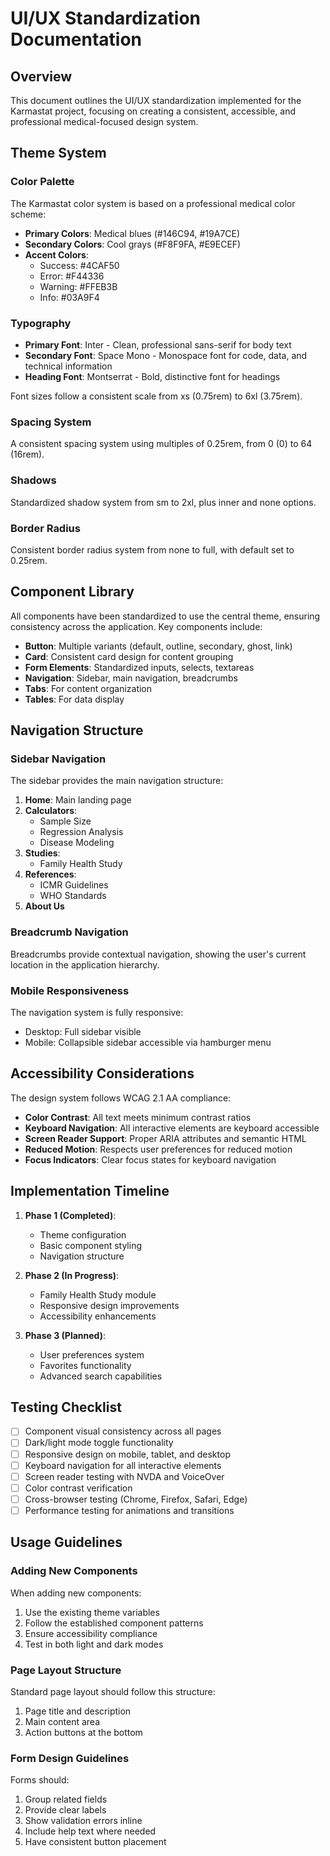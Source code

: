 # UI/UX Standardization Documentation

## Overview

This document outlines the UI/UX standardization implemented for the Karmastat project, focusing on creating a consistent, accessible, and professional medical-focused design system.

## Theme System

### Color Palette

The Karmastat color system is based on a professional medical color scheme:

- **Primary Colors**: Medical blues (#146C94, #19A7CE)
- **Secondary Colors**: Cool grays (#F8F9FA, #E9ECEF)
- **Accent Colors**: 
  - Success: #4CAF50
  - Error: #F44336
  - Warning: #FFEB3B
  - Info: #03A9F4

### Typography

- **Primary Font**: Inter - Clean, professional sans-serif for body text
- **Secondary Font**: Space Mono - Monospace font for code, data, and technical information
- **Heading Font**: Montserrat - Bold, distinctive font for headings

Font sizes follow a consistent scale from xs (0.75rem) to 6xl (3.75rem).

### Spacing System

A consistent spacing system using multiples of 0.25rem, from 0 (0) to 64 (16rem).

### Shadows

Standardized shadow system from sm to 2xl, plus inner and none options.

### Border Radius

Consistent border radius system from none to full, with default set to 0.25rem.

## Component Library

All components have been standardized to use the central theme, ensuring consistency across the application. Key components include:

- **Button**: Multiple variants (default, outline, secondary, ghost, link)
- **Card**: Consistent card design for content grouping
- **Form Elements**: Standardized inputs, selects, textareas
- **Navigation**: Sidebar, main navigation, breadcrumbs
- **Tabs**: For content organization
- **Tables**: For data display

## Navigation Structure

### Sidebar Navigation

The sidebar provides the main navigation structure:

1. **Home**: Main landing page
2. **Calculators**:
   - Sample Size
   - Regression Analysis
   - Disease Modeling
3. **Studies**:
   - Family Health Study
4. **References**:
   - ICMR Guidelines
   - WHO Standards
5. **About Us**

### Breadcrumb Navigation

Breadcrumbs provide contextual navigation, showing the user's current location in the application hierarchy.

### Mobile Responsiveness

The navigation system is fully responsive:
- Desktop: Full sidebar visible
- Mobile: Collapsible sidebar accessible via hamburger menu

## Accessibility Considerations

The design system follows WCAG 2.1 AA compliance:

- **Color Contrast**: All text meets minimum contrast ratios
- **Keyboard Navigation**: All interactive elements are keyboard accessible
- **Screen Reader Support**: Proper ARIA attributes and semantic HTML
- **Reduced Motion**: Respects user preferences for reduced motion
- **Focus Indicators**: Clear focus states for keyboard navigation

## Implementation Timeline

1. **Phase 1 (Completed)**: 
   - Theme configuration
   - Basic component styling
   - Navigation structure

2. **Phase 2 (In Progress)**:
   - Family Health Study module
   - Responsive design improvements
   - Accessibility enhancements

3. **Phase 3 (Planned)**:
   - User preferences system
   - Favorites functionality
   - Advanced search capabilities

## Testing Checklist

- [ ] Component visual consistency across all pages
- [ ] Dark/light mode toggle functionality
- [ ] Responsive design on mobile, tablet, and desktop
- [ ] Keyboard navigation for all interactive elements
- [ ] Screen reader testing with NVDA and VoiceOver
- [ ] Color contrast verification
- [ ] Cross-browser testing (Chrome, Firefox, Safari, Edge)
- [ ] Performance testing for animations and transitions

## Usage Guidelines

### Adding New Components

When adding new components:
1. Use the existing theme variables
2. Follow the established component patterns
3. Ensure accessibility compliance
4. Test in both light and dark modes

### Page Layout Structure

Standard page layout should follow this structure:
1. Page title and description
2. Main content area
3. Action buttons at the bottom

### Form Design Guidelines

Forms should:
1. Group related fields
2. Provide clear labels
3. Show validation errors inline
4. Include help text where needed
5. Have consistent button placement